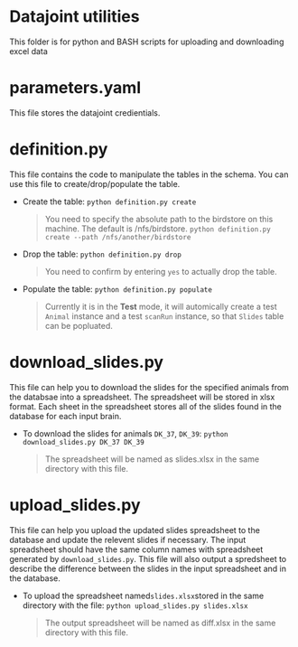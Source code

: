 # Datajoint utilities
This folder is for python and BASH scripts for uploading and downloading excel data

# parameters.yaml
This file stores the datajoint credientials. 

# definition.py
This file contains the code to manipulate the tables in the schema. You can use this file to create/drop/populate the table. 
- Create the table: 
	`python definition.py create`
	> You need to specify the absolute path to the birdstore on this machine. 
	The default is /nfs/birdstore.
	> `python definition.py create --path /nfs/another/birdstore`
- Drop the table: 
	`python definition.py drop`
	> You need to confirm by entering `yes` to actually drop the table. 
- Populate the table: 
	`python definition.py populate`
	> Currently it is in the **Test** mode, it will automically create a test `Animal` instance and a test `scanRun` instance, so that `Slides` table can be popluated. 

# download_slides.py
This file can help you to download the slides for the specified animals from the databsae into a spreadsheet. The spreadsheet will be stored in xlsx format. Each sheet in the spreadsheet stores all of the slides found in the database for each input brain. 
- To download the slides for animals `DK_37`, `DK_39`:
	`python download_slides.py DK_37 DK_39`
	> The spreadsheet will be named as slides.xlsx in the same directory with this file. 

# upload_slides.py
This file can help you upload the updated slides spreadsheet to the database and update the relevent slides if necessary. The input spreadsheet should have the same column names with spreadsheet generated by `download_slides.py`. This file will also output a spredsheet to describe the difference between the slides in the input spreadsheet and in the database. 

- To upload the spreadsheet named`slides.xlsx`stored in the same directory with the file:
	`python upload_slides.py slides.xlsx`
	> The output spreadsheet will be named as diff.xlsx in the same directory with this file. 